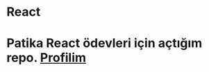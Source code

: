 # React
# Patika React ödevleri için açtığım repo. [Profilim](https://app.patika.dev/Anaximandros34)
